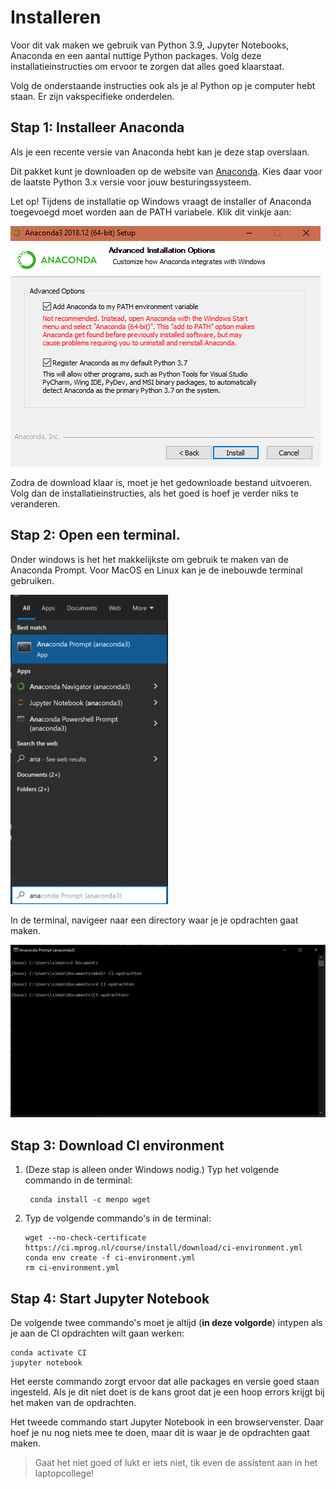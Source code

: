 
# Installeren

Voor dit vak maken we gebruik van Python 3.9, Jupyter Notebooks, Anaconda en een aantal nuttige Python packages. Volg deze installatieinstructies om ervoor te zorgen dat alles goed klaarstaat.

Volg de onderstaande instructies ook als je al Python op je computer hebt staan. Er zijn vakspecifieke onderdelen.

## Stap 1: Installeer Anaconda

Als je een recente versie van Anaconda hebt kan je deze stap overslaan.

Dit pakket kunt je downloaden op de website van [Anaconda](https://www.anaconda.com/distribution/). Kies daar voor de laatste Python 3.x versie voor jouw besturingssysteem.

Let op! Tijdens de installatie op Windows vraagt de installer of Anaconda toegevoegd moet worden aan de PATH variabele. Klik dit vinkje aan:

![](anaconda_checkbox.PNG)

Zodra de download klaar is, moet je het gedownloade bestand uitvoeren. Volg dan de installatieinstructies, als het goed is hoef je verder niks te veranderen.

## Stap 2: Open een terminal.

Onder windows is het het makkelijkste om gebruik te maken van de Anaconda Prompt. Voor MacOS en Linux kan je de inebouwde terminal gebruiken.

<img src="anaconda_prompt.PNG" width="50%" />

In de terminal, navigeer naar een directory waar je je opdrachten gaat maken.

![](cli1.PNG)

## Stap 3: Download CI environment

1. (Deze stap is alleen onder Windows nodig.) Typ het volgende commando in de terminal:

        conda install -c menpo wget

2.  Typ de volgende commando's in de terminal:

        wget --no-check-certificate https://ci.mprog.nl/course/install/download/ci-environment.yml
        conda env create -f ci-environment.yml
        rm ci-environment.yml

## Stap 4: Start Jupyter Notebook

De volgende twee commando's moet je altijd (**in deze volgorde**) intypen als je aan de CI opdrachten wilt gaan werken:

    conda activate CI
    jupyter notebook

Het eerste commando zorgt ervoor dat alle packages en versie goed staan ingesteld. Als je dit niet doet is de kans groot dat je een hoop errors krijgt bij het maken van de opdrachten.

Het tweede commando start Jupyter Notebook in een browservenster. Daar hoef je nu nog niets mee te doen, maar dit is waar je de opdrachten gaat maken.

> Gaat het niet goed of lukt er iets niet, tik even de assistent aan in het laptopcollege!
